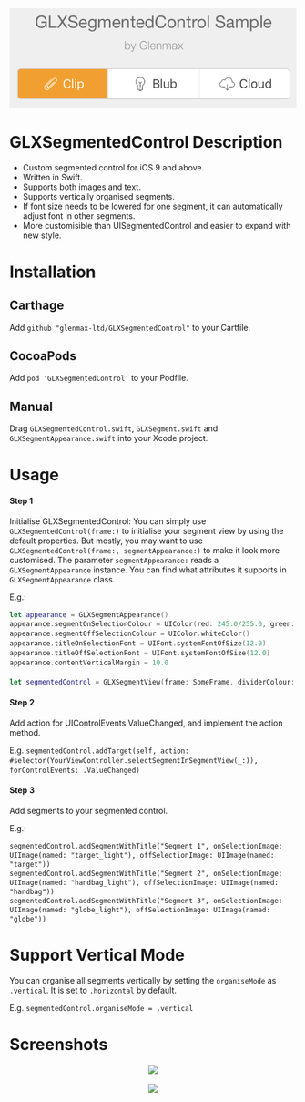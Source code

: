 <p align="center"><img src ="/Screenshots/example_1.png"/></p>

# GLXSegmentedControl Description
- Custom segmented control for iOS 9 and above.
- Written in Swift.
- Supports both images and text.
- Supports vertically organised segments.
- If font size needs to be lowered for one segment, it can automatically adjust font in other segments.
- More customisible than UISegmentedControl and easier to expand with new style.

# Installation

## Carthage
Add 
`github "glenmax-ltd/GLXSegmentedControl"` 
to your Cartfile.

## CocoaPods
Add 
`pod 'GLXSegmentedControl'` 
to your Podfile.

## Manual
Drag `GLXSegmentedControl.swift`, `GLXSegment.swift` and `GLXSegmentAppearance.swift` into your Xcode project.

# Usage
#### Step 1
Initialise GLXSegmentedControl:
You can simply use `GLXSegmentedControl(frame:)` to initialise your segment view by using the default properties. 
But mostly, you may want to use `GLXSegmentedControl(frame:, segmentAppearance:)` to make it look more customised.
The parameter `segmentAppearance:` reads a `GLXSegmentAppearance` instance. You can find what attributes it supports in `GLXSegmentAppearance` class.

E.g.:
```swift
let appearance = GLXSegmentAppearance()
appearance.segmentOnSelectionColour = UIColor(red: 245.0/255.0, green: 174.0/255.0, blue: 63.0/255.0, alpha: 1.0)
appearance.segmentOffSelectionColour = UIColor.whiteColor()
appearance.titleOnSelectionFont = UIFont.systemFontOfSize(12.0)
appearance.titleOffSelectionFont = UIFont.systemFontOfSize(12.0)
appearance.contentVerticalMargin = 10.0

let segmentedControl = GLXSegmentView(frame: SomeFrame, dividerColour: UIColor(white: 0.95, alpha: 0.3), dividerWidth: 1.0, segmentAppearance: appearance)
```

#### Step 2
Add action for UIControlEvents.ValueChanged, and implement the action method.

E.g. `segmentedControl.addTarget(self, action: #selector(YourViewController.selectSegmentInSegmentView(_:)), forControlEvents: .ValueChanged)`

#### Step 3
Add segments to your segmented control.

E.g.:
```
segmentedControl.addSegmentWithTitle("Segment 1", onSelectionImage: UIImage(named: "target_light"), offSelectionImage: UIImage(named: "target"))
segmentedControl.addSegmentWithTitle("Segment 2", onSelectionImage: UIImage(named: "handbag_light"), offSelectionImage: UIImage(named: "handbag"))
segmentedControl.addSegmentWithTitle("Segment 3", onSelectionImage: UIImage(named: "globe_light"), offSelectionImage: UIImage(named: "globe"))
```

# Support Vertical Mode
You can organise all segments vertically by setting the `organiseMode` as `.vertical`. It is set to `.horizontal` by default.

E.g. `segmentedControl.organiseMode = .vertical`

# Screenshots
<p align="center"><img src ="/Screenshots/example_2.png"/></p>
<p align="center"><img src ="/Screenshots/example_3.png"/></p>
